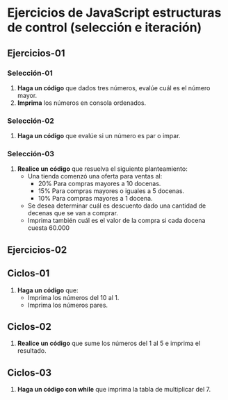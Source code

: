 # Ejercicios de JavaScript estructuras de control (selección e iteración)

## Ejercicios-01

### Selección-01

1. **Haga un código** que dados tres números, evalúe cuál es el número mayor.
2. **Imprima** los números en consola ordenados.

### Selección-02

1. **Haga un código** que evalúe si un número es par o impar.

### Selección-03

1. **Realice un código** que resuelva el siguiente planteamiento:
    - Una tienda comenzó una oferta para ventas al:
        - 20% Para compras mayores a 10 docenas.
        - 15% Para compras mayores o iguales a 5 docenas.
        - 10% Para compras mayores a 1 docena.
    - Se desea determinar cuál es descuento dado una cantidad de decenas que se van a comprar. 
    - Imprima también cuál es el valor de la compra si cada docena cuesta 60.000

## Ejercicios-02

## Ciclos-01

1. **Haga un código** que:
    - Imprima los números del 10 al 1.
    - Imprima los números pares.

## Ciclos-02

1. **Realice un código** que sume los números del 1 al 5 e imprima el resultado.

## Ciclos-03

1. **Haga un código con while** que imprima la tabla de multiplicar del 7.